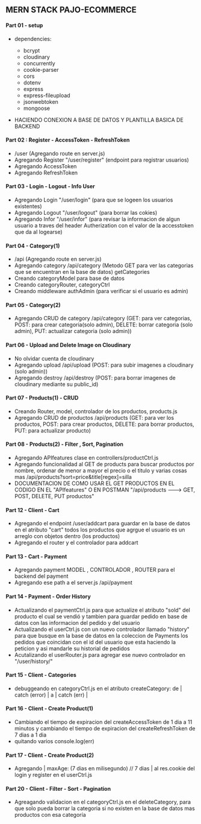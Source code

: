 ## MERN STACK PAJO-ECOMMERCE ##

#### Part 01 - setup ####

* dependencies:
    * bcrypt
    * cloudinary
    * concurrently
    * cookie-parser
    * cors
    * dotenv
    * express
    * express-fileupload
    * jsonwebtoken
    * mongoose

* HACIENDO CONEXION A BASE DE DATOS Y PLANTILLA BASICA DE BACKEND

#### Part 02 : Register - AccessToken - RefreshToken ####

* /user (Agregando route en server.js)
* Agregando Register "/user/register" (endpoint para registrar usuarios)
* Agregando AccessToken
* Agregando RefreshToken


#### Part 03 - Login - Logout - Info User ####

* Agregando Login "/user/login" (para que se logeen los usuarios existentes)
* Agregando Logout "/user/logout" (para borrar las cokies)
* Agregando Infor "/user/infor" (para revisar la informacion de algun usuario a traves del header Autherization con el valor de la accesstoken que da al logearse)

#### Part 04 - Category(1) ####

* /api  (Agregando route en server.js)
* Agregando category /api/category (Metodo GET para ver las categorias que se encuentran en la base de datos) getCategories
* Creando categoryModel para base de datos
* Creando categoryRouter, categoryCtrl
* Creando middleware authAdmin (para verificar si el usuario es admin)

#### Part 05 - Category(2) ####

* Agregando CRUD de category /api/category (GET: para ver categorias, POST: para crear categoria(solo admin), DELETE: borrar categoria (solo admin), PUT: actualizar categoria (solo admin))

#### Part 06 - Upload and Delete Image on Cloudinary ####

* No olvidar cuenta de cloudinary
* Agregando upload  /api/upload (POST: para subir imagenes a cloudinary (solo admin))
* Agregando destroy  /api/destroy (POST: para borrar imagenes de cloudinary mediante su public_id)

#### Part 07 - Products(1) - CRUD ####

* Creando Router, model, controlador de los productos, products.js
* Agregando CRUD de productos /api/products (GET: para ver los productos, POST: para crear productos, DELETE: para borrar productos, PUT: para actualizar producto)

#### Part 08 - Products(2) - Filter , Sort, Pagination ####

* Agregando APIfeatures clase en controllers/productCtrl.js
* Agregando funcionalidad al GET de products para buscar productos por nombre, ordenar de menor a mayor el precio o el titulo y varias cosas mas /api/products?sort=price&title[regex]=silla
* DOCUMENTACION DE COMO USAR EL GET PRODUCTOS EN EL CODIGO EN EL "APIfeatures" O EN POSTMAN "/api/products ---> GET, POST, DELETE, PUT productos" 

#### Part 12 - Client - Cart ####

* Agregando el endpoint /user/addcart para guardar en la base de datos en el atributo "cart" todos los productos que agrgue el usuario es un arreglo con objetos dentro (los productos)
* Agregando el router y el controlador para addcart


#### Part 13 - Cart - Payment ####

* Agregando payment  MODEL , CONTROLADOR , ROUTER para el backend del payment
* Agregando ese path a el server.js /api/payment


#### Part 14 - Payment - Order History ####

* Actualizando el paymentCtrl.js para que actualize el atributo "sold" del producto el cual se vendió y tambien para guardar pedido en base de datos con las informacion del pedido y del usuario
* Actualizando el userCtrl.js con un nuevo controlador llamado "history" para que busque en la base de datos en la coleccion de Payments los pedidos que coincidan con el id del usuario que esta haciendo la peticion y asi mandarle su historial de pedidos
* Acutalizando el userRouter.js para agregar ese nuevo controlador en "/user/history/"


#### Part 15 - Client - Categories ####

* debuggeando en  categoryCtrl.js en el atributo createCategory: de | catch (error) | a | catch (err) |

#### Part 16 - Client - Create Product(1) ####

* Cambiando el tiempo de expiracion del createAccessToken de 1 dia a 11 minutos y cambiando el tiempo de expiracion del createRefreshToken de 7 dias a 1 dia
* quitando varios console.log(err)

#### Part 17 - Client - Create Product(2) ####

* Agregando |  maxAge: (7 dias en milisegundo) // 7 dias | al res.cookie del login y register en el userCtrl.js

#### Part 20 - Client - Filter - Sort - Pagination ####

* Agreagando validacion en el categoryCtrl.js en el deleteCategory, para que solo pueda borrar la categoria si no existen en la base de datos mas productos con esa categoría
